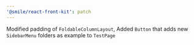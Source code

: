 ```yaml
---
'@smile/react-front-kit': patch
---
```


Modified padding of `FoldableColumnLayout`, Added `Button` that adds new `SidebarMenu` folders as example to `TestPage`
